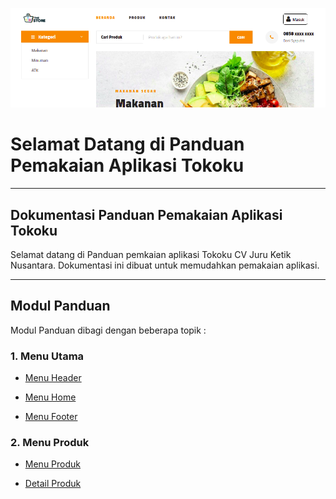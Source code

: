 ![Screenshot](assets/img/docs-home.png)

# **Selamat Datang di Panduan Pemakaian Aplikasi Tokoku**
***

## Dokumentasi Panduan Pemakaian Aplikasi Tokoku

Selamat datang di Panduan pemkaian aplikasi Tokoku CV Juru Ketik Nusantara.
Dokumentasi ini dibuat untuk memudahkan pemakaian aplikasi.

***

## Modul Panduan

Modul Panduan dibagi dengan beberapa topik :

### 1. Menu Utama

* [Menu Header](menu_utama/header.md)

* [Menu Home](menu_utama/home.md)

* [Menu Footer](menu_utama/footer.md)

### 2. Menu Produk

* [Menu Produk](menu_produk/produk.md)

* [Detail Produk](menu_produk/detail.md)